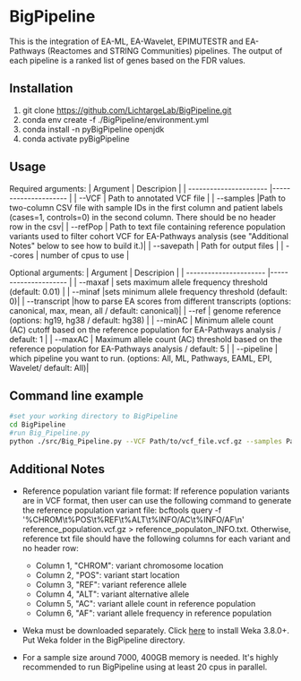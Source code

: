 # BigPipeline

This is the integration of EA-ML, EA-Wavelet, EPIMUTESTR and EA-Pathways (Reactomes and STRING Communities) pipelines. The output of each pipeline is a ranked list of genes based on the FDR values. 

## Installation
1. git clone https://github.com/LichtargeLab/BigPipeline.git
2. conda env create -f ./BigPipeline/environment.yml
3. conda install -n pyBigPipeline openjdk
4. conda activate pyBigPipeline


## Usage
Required arguments:
| Argument                | Descripion |
| ---------------------- |--------------------- |
| --VCF                | Path to annotated VCF file |
| --samples            |Path to two-column CSV file with sample IDs in the first column and patient labels (cases=1, controls=0) in the second column. There should be no header row in the csv|
| --refPop           | Path to text file containing reference population variants used to filter cohort VCF for EA-Pathways analysis (see "Additional Notes" below to see how to build it.)|
| --savepath           | Path for output files |
| --cores              | number of cpus to use |

Optional arguments:
| Argument                 | Descripion |
| ---------------------- |--------------------- |
| --maxaf  | sets maximum allele frequency threshold (default: 0.01) |
| --minaf      |sets minimum allele frequency threshold (default: 0)|
| --transcript           |how to parse EA scores from different transcripts (options: canonical, max, mean, all / default: canonical)|
| --ref      | genome reference (options: hg19, hg38 / default: hg38) |
| --minAC      | Minimum allele count (AC) cutoff based on the reference population for EA-Pathways analysis / default: 1 |
| --maxAC      | Maximum allele count (AC) threshold based on the reference population for EA-Pathways analysis / default: 5 |
| --pipeline           | which pipeline you want to run. (options: All, ML, Pathways, EAML, EPI, Wavelet/ default: All)|


## Command line example
```bash
#set your working directory to BigPipeline
cd BigPipeline
#run Big_Pipeline.py
python ./src/Big_Pipeline.py --VCF Path/to/vcf_file.vcf.gz --samples Path/to/samples_file.csv --savepath save/directory/ --cores 20 --maxaf 0.01 --minAC 3 --maxAC 7 --pipeline ML
```

## Additional Notes
* Reference population variant file format:
If reference population variants are in VCF format, then user can use the following command to generate the reference population variant file:
bcftools query -f '%CHROM\t%POS\t%REF\t%ALT\t%INFO/AC\t%INFO/AF\n' reference_population.vcf.gz > reference_populaton_INFO.txt.
Otherwise, reference txt file should have the following columns for each variant and no header row:
  * Column 1, "CHROM": variant chromosome location 
  * Column 2, "POS": variant start location 
  * Column 3, "REF": variant reference allele 
  * Column 4, "ALT": variant alternative allele 
  * Column 5, "AC": variant allele count in reference population 
  * Column 6, "AF": variant allele frequency in reference population 

* Weka must be downloaded separately. Click [here](https://waikato.github.io/weka-wiki/downloading_weka/) to install Weka 3.8.0+. 
Put Weka folder in the BigPipeline directory.
* For a sample size around 7000, 400GB memory is needed. It's highly recommended to run BigPipeline using at least 20 cpus in parallel.

